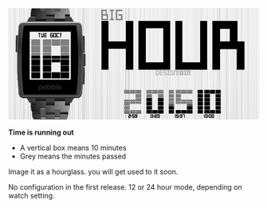 ![](./design/banner/banner_wh.png) 

**Time is running out**
- A vertical box means 10 minutes
- Grey means the minutes passed

Image it as a hourglass.
you will get used to it soon.  

No configuration in the first release.
12 or 24 hour mode, depending on watch setting.